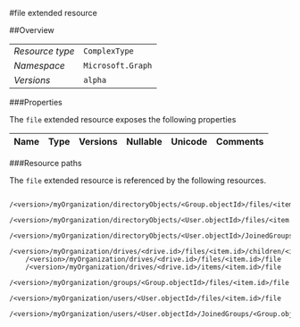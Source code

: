 #file extended resource

 



##Overview

|  |  | 
| :-- | :-- | 
| _Resource type_ | `ComplexType` | 
| _Namespace_ | `Microsoft.Graph` | 
| _Versions_ | `alpha` | 


###Properties

The `file` extended resource exposes the following properties 

| Name | Type | Versions | Nullable | Unicode | Comments | 
| :-- | :-- | :-- | :-- | :-- | :-- | 


###Resource paths

The `file` extended resource is referenced by the following resources. 

```
	/<version>/myOrganization/directoryObjects/<Group.objectId>/files/<item.id>/file
	/<version>/myOrganization/directoryObjects/<User.objectId>/files/<item.id>/file
	/<version>/myOrganization/directoryObjects/<User.objectId>/JoinedGroups/<Group.objectId>/files/<item.id>/file
	/<version>/myOrganization/drives/<drive.id>/files/<item.id>/children/<item.id>/file
	/<version>/myOrganization/drives/<drive.id>/files/<item.id>/file
	/<version>/myOrganization/drives/<drive.id>/items/<item.id>/file
	/<version>/myOrganization/groups/<Group.objectId>/files/<item.id>/file
	/<version>/myOrganization/users/<User.objectId>/files/<item.id>/file
	/<version>/myOrganization/users/<User.objectId>/JoinedGroups/<Group.objectId>/files/<item.id>/file
```





